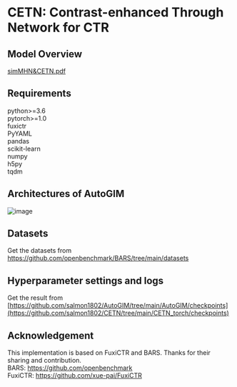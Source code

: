 # CETN: Contrast-enhanced Through Network for CTR
## Model Overview
[simMHN&CETN.pdf](https://github.com/salmon1802/CETN/files/13062669/simMHN.CETN.pdf)

## Requirements
python>=3.6  
pytorch>=1.0  
fuxictr  
PyYAML  
pandas  
scikit-learn  
numpy  
h5py  
tqdm  
## Architectures of AutoGIM
![image](https://github.com/salmon1802/CETN/assets/73091798/706cd1b1-81a7-4a0e-b056-4ca1e11125a0)

## Datasets
Get the datasets from https://github.com/openbenchmark/BARS/tree/main/datasets

## Hyperparameter settings and logs
Get the result from [https://github.com/salmon1802/AutoGIM/tree/main/AutoGIM/checkpoints](https://github.com/salmon1802/CETN/tree/main/CETN_torch/checkpoints)

## Acknowledgement
This implementation is based on FuxiCTR and BARS. Thanks for their sharing and contribution.  
BARS: https://github.com/openbenchmark  
FuxiCTR: https://github.com/xue-pai/FuxiCTR
